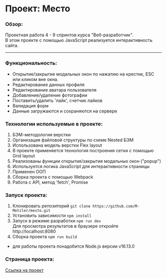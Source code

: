 # Проект: Место

### Обзор:
Проектная работа 4 - 9 спринтов курса "Веб-разработчик".  
В этом проекте c помощью JavaScript реализуется интерактивность сайта.  

---

### Функциональность:
- Открытие/закрытие модальных окон по нажатию на крестик, ESC или кликом вне окна.
- Редактирование данных профиля
- Редактирование аватара пользователя
- Добавление/удаление фотографии
- Поставить/удалить 'лайк', счетчик лайков
- Валидация форм
- Данные загружаются и сохраняются на сервере


### Технологии используемые в проекте:

1. БЭМ-методология верстки
2. Организация файловой структуры по схеме Nested БЭМ
3. Использована модель верстки Flex layout
4. В проекте применяется технология построения сетки с помощью Grid layout
5. Реализованы функции открытия/закрытия модальных окон ("popup")
6. Используется логика JavaScript для интерактивности страницы
7. Применен ООП
8. Сборка проекта с помощью Webpack
9. Работа с API, метод 'fetch', Promise

### Запуск проекта:
1. Клонировать репозиторий ``` git clone https://github.com/M-Metzler/mesto.git ```
2. Установить зависимости ``` npm install ```
3. Запуск в режиме разработки ``` npm run dev ```  
Для просмотра результатов в браузере откройте http://localhost:8080
5. Сборка проекта ``` npm run build ```
 * для работы проекта понадобится Node.js версии v16.13.0

### Страница проекта:

[Ссылка на проект](https://m-metzler.github.io/mesto/index.html)
